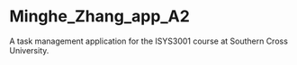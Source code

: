 # Minghe_Zhang_app_A2
A task management application for the ISYS3001 course at Southern Cross University.
